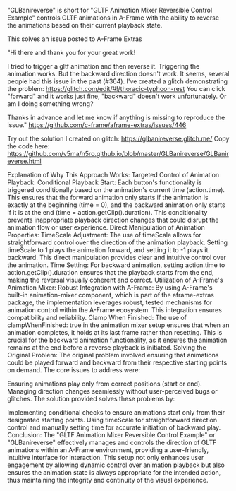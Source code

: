 "GLBanireverse" is short for "GLTF Animation Mixer Reversible Control Example" controls GLTF animations in A-Frame with the ability to reverse the animations based on their current playback state.

This solves an issue posted to A-Frame Extras

"Hi there and thank you for your great work!

I tried to trigger a gltf animation and then reverse it. Triggering the animation works. But the backward direction doesn't work.
It seems, several people had this issue in the past (#364).
I've created a glitch demonstrating the problem: https://glitch.com/edit/#!/thoracic-typhoon-rest
You can click "forward" and it works just fine, "backward" doesn't work unfortunately. Or am I doing something wrong?

Thanks in advance and let me know if anything is missing to reproduce the issue." https://github.com/c-frame/aframe-extras/issues/446

Try out the solution I created on glitch: https://glbanireverse.glitch.me/
Copy the code here: https://github.com/v5ma/n5ro.github.io/blob/master/GLBanireverse/GLBanireverse.html

Explanation of Why This Approach Works:
Targeted Control of Animation Playback:
Conditional Playback Start: Each button's functionality is triggered conditionally based on the animation's current time (action.time). This ensures that the forward animation only starts if the animation is exactly at the beginning (time = 0), and the backward animation only starts if it is at the end (time = action.getClip().duration). This conditionality prevents inappropriate playback direction changes that could disrupt the animation flow or user experience.
Direct Manipulation of Animation Properties:
TimeScale Adjustment: The use of timeScale allows for straightforward control over the direction of the animation playback. Setting timeScale to 1 plays the animation forward, and setting it to -1 plays it backward. This direct manipulation provides clear and intuitive control over the animation.
Time Setting: For backward animation, setting action.time to action.getClip().duration ensures that the playback starts from the end, making the reversal visually coherent and correct.
Utilization of A-Frame's Animation Mixer:
Robust Integration with A-Frame: By using A-Frame's built-in animation-mixer component, which is part of the aframe-extras package, the implementation leverages robust, tested mechanisms for animation control within the A-Frame ecosystem. This integration ensures compatibility and reliability.
Clamp When Finished: The use of clampWhenFinished: true in the animation mixer setup ensures that when an animation completes, it holds at its last frame rather than resetting. This is crucial for the backward animation functionality, as it ensures the animation remains at the end before a reverse playback is initiated.
Solving the Original Problem:
The original problem involved ensuring that animations could be played forward and backward from their respective starting points on demand. The core issues to address were:

Ensuring animations play only from correct positions (start or end).
Managing direction changes seamlessly without user-perceived bugs or glitches.
The solution provided solves these problems by:

Implementing conditional checks to ensure animations start only from their designated starting points.
Using timeScale for straightforward direction control and manually setting time for accurate initiation of backward play.
Conclusion:
The "GLTF Animation Mixer Reversible Control Example" or "GLBanireverse" effectively manages and controls the direction of GLTF animations within an A-Frame environment, providing a user-friendly, intuitive interface for interaction. This setup not only enhances user engagement by allowing dynamic control over animation playback but also ensures the animation state is always appropriate for the intended action, thus maintaining the integrity and continuity of the visual experience.
